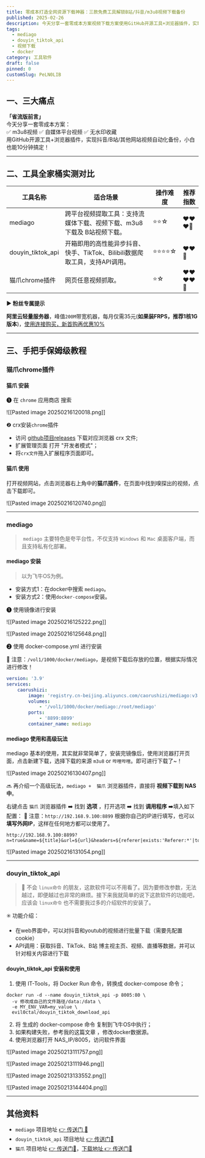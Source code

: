 ```yaml
---
title: 零成本打造全网资源下载神器：三款免费工具解锁B站/抖音/m3u8视频下载备份
published: 2025-02-26
description: 今天分享一套零成本方案视频下载方案使用GitHub开源工具+浏览器插件，实现抖音/B站/其他网站视频自动化备份，小白也能10分钟搞定！
tags:
  - mediago
  - douyin_tiktok_api
  - 视频下载
  - docker
category: 工具软件
draft: false
pinned: 0
customSlug: PeLN0LIB
---
```


## 一、三大痛点
**「省流版前言」**  
今天分享一套零成本方案：  
✅ m3u8视频 ✅ 自媒体平台视频 ✅ 无水印收藏  
用GitHub开源工具+浏览器插件，实现抖音/B站/其他网站视频自动化备份，小白也能10分钟搞定！

---

## 二、工具全家桶实测对比

| 工具名称                | 适合场景             | 操作难度 | 推荐指数 |
|-------------------------|----------------------|----------|----------|
| mediago | 跨平台视频提取工具：支持流媒体下载、视频下载、m3u8 下载及 B站视频下载。   | ⭐⭐☆    | ❤️❤️❤️🤍 |
| douyin_tiktok_api | 开箱即用的高性能异步抖音、快手、TikTok、Bilibili数据爬取工具，支持API调用。     | ⭐⭐⭐⭐☆  | ❤️❤️🤍 |
| 猫爪chrome插件 | 网页任意视频抓取。    | ⭐☆      | ❤️❤️❤️❤️🤍 |

**▶ 粉丝专属提示**  

**阿里云轻量服务器**，峰值`200M`带宽机器，每月仅需35元(**如果装FRPS，推荐1核1G版本**)，[使用连接购买，新首购再优惠10%](https://www.aliyun.com/minisite/goods?userCode=h3ahvjio) 

---

## 三、手把手保姆级教程

### 猫爪chrome插件

#### 猫爪 安装

❶ 在 `chrome` 应用商店 搜索 

![[Pasted image 20250216120018.png]]

❷ crx安装`chrome`插件
- 访问 [github项目releases](https://github.com/xifangczy/cat-catch/releases) 下载对应浏览器 crx 文件;
- 扩展管理页面 打开 "开发者模式"；
- 将`crx文件`拖入扩展程序页面即可。


#### 猫爪 使用

打开视频网站，点击浏览器右上角中的**猫爪插件**，在页面中找到嗅探出的视频，点击下载即可。

![[Pasted image 20250216120740.png]]

---

### mediago

>  `mediago` 主要特色是夸平台性，不仅支持 `Windows` 和 `Mac` 桌面客户端，而且支持私有化部署。
#### mediago 安装

> 以为飞牛OS为例。
- 安装方式1：在docker中搜索 `mediago`。
- 安装方式2：使用`docker-compose`安装。

❶ 使用镜像进行安装

![[Pasted image 20250216125222.png]]

![[Pasted image 20250216125648.png]]

❷ 使用 docker-compose.yml 进行安装

📣 注意：`/vol1/1000/docker/mediago`，是视频下载后存放的位置，根据实际情况进行修改！

```yml
version: '3.9'
services:
    caorushizi:
        image: 'registry.cn-beijing.aliyuncs.com/caorushizi/mediago:v3.0.0'
        volumes:
            - '/vol1/1000/docker/mediago:/root/mediago'
        ports:
            - '8899:8899'
        container_name: mediago

```


#### mediago 使用和高级玩法

mediago 基本的使用，其实就非常简单了，安装完镜像后，使用浏览器打开页面，点击新建下载，选择下载的来源 `m3u8` or `哔哩哔哩`。即可进行下载了~！

![[Pasted image 20250216130407.png]]

🔜 再介绍一个高级玩法，`mediago +  猫爪` 浏览器插件，直接将 **视频下载到 NAS中**。

右键点击 `猫爪` 浏览器插件 ➡️ 找到 **选项** ，打开选项 ➡️ 找到 **调用程序** ➡️填入如下配置：
📣 注意：`http://192.168.9.100:8899` 根据你自己的IP进行填写，也可以**填写外网IP**，这样在任何地方都可以使用了。

```url
http://192.168.9.100:8899?n=true&name=${title}&url=${url}&headers=${referer|exists:'Referer:*'|to:urlEncode}&type=m3u8&silent=true
```

![[Pasted image 20250216131054.png]]

---

### douyin_tiktok_api

> 🚷 不会 `linux命令` 的朋友，这款软件可以不用看了。因为要修改参数，无法越过，即便越过也非常的麻烦。接下来我就简单的说下这款软件的功能吧，应该会 `linux命令` 也不需要我过多的介绍软件的安装了。

✳️ 功能介绍：

- 在web界面中，可以对抖音和youtub的视频进行批量下载（需要先配置cookie）
- API调用：获取抖音、TikTok、B站 博主视主页、视频、直播等数据，并可以针对相关内容进行下载

#### douyin_tiktok_api 安装和使用

1. 使用 IT-Tools，将 Docker Run 命令，转换成 docker-compose 命令；
	
```shell
docker run -d --name douyin_tiktok_api -p 8005:80 \
  -v 修改成自己的文件路径/data:/data \
  -e MY_ENV_VAR=my_value \
  evil0ctal/douyin_tiktok_download_api
```

2. 将 生成的 docker-compose 命令 复制到飞牛OS中执行；
3. 如果构建失败，参考我的这篇文章  ，修改docker数据源。
4. 使用浏览器打开 NAS_IP/8005，访问软件界面

![[Pasted image 20250213111757.png]]

![[Pasted image 20250213111946.png]]

![[Pasted image 20250213133552.png]]

![[Pasted image 20250213144404.png]]

---

## 其他资料

- `mediago` 项目地址 [👉️ 传送门 🚪](https://github.com/caorushizi/mediago)
- `douyin_tiktok_api` 项目地址 [👉️ 传送门🚪](https://github.com/Evil0ctal/Douyin_TikTok_Download_API)
- `猫爪` 项目地址 [👉️ 传送门🚪](https://github.com/xifangczy/cat-catch)，[下载地址 👉️ 传送门🚪](https://github.com/xifangczy/cat-catch/releases)